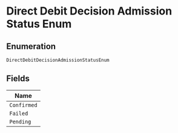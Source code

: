 
# Direct Debit Decision Admission Status Enum

## Enumeration

`DirectDebitDecisionAdmissionStatusEnum`

## Fields

| Name |
|  --- |
| `Confirmed` |
| `Failed` |
| `Pending` |

